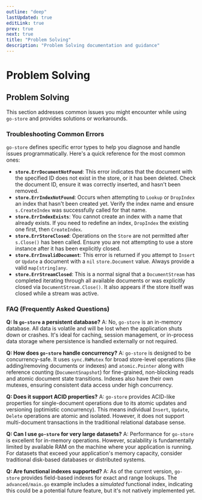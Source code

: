 ```yaml
---
outline: "deep"
lastUpdated: true
editLink: true
prev: true
next: true
title: "Problem Solving"
description: "Problem Solving documentation and guidance"
---
```

# Problem Solving

## Problem Solving

This section addresses common issues you might encounter while using `go-store` and provides solutions or workarounds.

### Troubleshooting Common Errors

`go-store` defines specific error types to help you diagnose and handle issues programmatically. Here's a quick reference for the most common ones:

*   **`store.ErrDocumentNotFound`**: This error indicates that the document with the specified ID does not exist in the store, or it has been deleted. Check the document ID, ensure it was correctly inserted, and hasn't been removed.
*   **`store.ErrIndexNotFound`**: Occurs when attempting to `Lookup` or `DropIndex` an index that hasn't been created yet. Verify the index name and ensure `s.CreateIndex` was successfully called for that name.
*   **`store.ErrIndexExists`**: You cannot create an index with a name that already exists. If you need to redefine an index, `DropIndex` the existing one first, then `CreateIndex`.
*   **`store.ErrStoreClosed`**: Operations on the `Store` are not permitted after `s.Close()` has been called. Ensure you are not attempting to use a store instance after it has been explicitly closed.
*   **`store.ErrInvalidDocument`**: This error is returned if you attempt to `Insert` or `Update` a document with a `nil` `store.Document` value. Always provide a valid `map[string]any`.
*   **`store.ErrStreamClosed`**: This is a normal signal that a `DocumentStream` has completed iterating through all available documents or was explicitly closed via `DocumentStream.Close()`. It also appears if the store itself was closed while a stream was active.

### FAQ (Frequently Asked Questions)

**Q: Is `go-store` a persistent database?**
A: No, `go-store` is an in-memory database. All data is volatile and will be lost when the application shuts down or crashes. It's ideal for caching, session management, or in-process data storage where persistence is handled externally or not required.

**Q: How does `go-store` handle concurrency?**
A: `go-store` is designed to be concurrency-safe. It uses `sync.RWMutex` for broad store-level operations (like adding/removing documents or indexes) and `atomic.Pointer` along with reference counting (`DocumentSnapshot`) for fine-grained, non-blocking reads and atomic document state transitions. Indexes also have their own mutexes, ensuring consistent data access under high concurrency.

**Q: Does it support ACID properties?**
A: `go-store` provides ACID-like properties for single-document operations due to its atomic updates and versioning (optimistic concurrency). This means individual `Insert`, `Update`, `Delete` operations are atomic and isolated. However, it does not support multi-document transactions in the traditional relational database sense.

**Q: Can I use `go-store` for very large datasets?**
A: Performance for `go-store` is excellent for in-memory operations. However, scalability is fundamentally limited by available RAM on the machine where your application is running. For datasets that exceed your application's memory capacity, consider traditional disk-based databases or distributed systems.

**Q: Are functional indexes supported?**
A: As of the current version, `go-store` provides field-based indexes for exact and range lookups. The `advanced/main.go` example includes a *simulated* functional index, indicating this could be a potential future feature, but it's not natively implemented yet.

